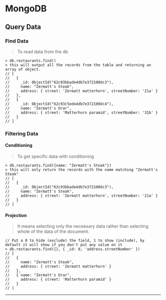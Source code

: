 # MongoDB
## Query Data

### Find Data
> To read data from the db
```console
> db.restaurants.find()
> this will output all the records from the table and returning an array of object.
// [
//   {
//     _id: ObjectId("62c93bbade4db7e372100dc3"),
//     name: "Zermatt's Steak",
//     address: { street: 'Zermatt matterhorn', streetNumber: '21a' }
//   },
//   {
//     _id: ObjectId("62c93c5ede4db7e372100dc4"),
//     name: "Zermatt's Orar",
//     address: { street: 'Matterhorn paramid', streetNumber: '31b' }
//   }
// ]
```
### Filtering Data
#### Conditioning
> To get specific data with conditioning
```console
> db.restaurants.find({name: "Zermatt's Steak"})
> this will only return the records with the name matching "Zermatt's Steak"
// [
//   {
//     _id: ObjectId("62c93bbade4db7e372100dc3"),
//     name: "Zermatt's Steak",
//     address: { street: 'Zermatt matterhorn', streetNumber: '21a' }
//   }
// ]
```
#### Projection
> It means selecting only the neceesary data rather than selecting whole of the data of the document.
```console
// Put a 0 to hide (exclude) the field, 1 to show (include), by default it will show if you don't put any value on it
> db.restaurants.find({}, { _id: 0, 'address.streetNumber' })
// [
//   {
//     name: "Zermatt's Steak",
//     address: { street: 'Zermatt matterhorn' }
//   },
//   { name: "Zermatt's Orar",
//     address: { street: 'Matterhorn paramid' } 
//   }
// ]
```

---
